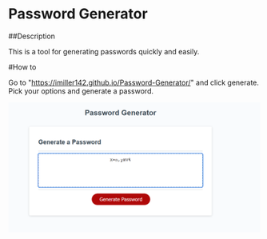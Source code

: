 # Password Generator

##Description

This is a tool for generating passwords quickly and easily.

#How to

Go to "https://imiller142.github.io/Password-Generator/" and click generate. Pick your options and generate a password.

![image](./assets/img/web.png)